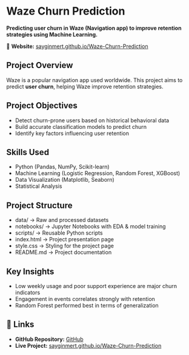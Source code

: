 # Waze Churn Prediction  
**Predicting user churn in Waze (Navigation app) to improve retention strategies using Machine Learning.**  

🔗 **Website:** [sayginmert.github.io/Waze-Churn-Prediction](https://sayginmert.github.io/Waze-Churn-Prediction/)  

## Project Overview  
Waze is a popular navigation app used worldwide. This project aims to predict **user churn**, helping Waze improve retention strategies.  

## Project Objectives

- Detect churn-prone users based on historical behavioral data
- Build accurate classification models to predict churn
- Identify key factors influencing user retention
  
## Skills Used  
- Python (Pandas, NumPy, Scikit-learn)  
- Machine Learning (Logistic Regression, Random Forest, XGBoost)  
- Data Visualization (Matplotlib, Seaborn)  
- Statistical Analysis

## Project Structure  
- data/ -> Raw and processed datasets
- notebooks/ -> Jupyter Notebooks with EDA & model training
- scripts/ -> Reusable Python scripts
- index.html -> Project presentation page
- style.css -> Styling for the project page
- README.md -> Project documentation

## Key Insights  
- Low weekly usage and poor support experience are major churn indicators
- Engagement in events correlates strongly with retention
- Random Forest performed best in terms of generalization

## 📎 Links  
- **GitHub Repository:** [GitHub](https://github.com/sayginmert/Waze-Churn-Prediction)  
- **Live Project:** [sayginmert.github.io/Waze-Churn-Prediction](https://sayginmert.github.io/Waze-Churn-Prediction/)  
